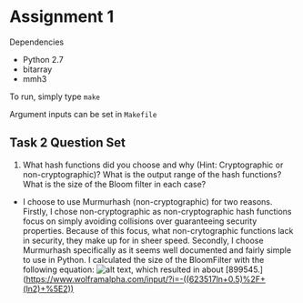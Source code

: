 # Assignment 1

Dependencies
 - Python 2.7
  - bitarray
  - mmh3

To run, simply type `make`

Argument inputs can be set in `Makefile`

## Task 2 Question Set

1. What hash functions did you choose and why (Hint: Cryptographic or non-cryptographic)? What is the output range of the hash functions? What is the size of the Bloom filter in each case?
  - I choose to use Murmurhash (non-cryptographic) for two reasons. Firstly, I chose non-cryptographic as non-cryptographic hash functions focus on simply avoiding collisions over guaranteeing security properties. Because of this focus, what non-crytographic functions lack in security, they make up for in sheer speed. Secondly, I choose Murmurhash specifically as it seems well documented and fairly simple to use in Python. I calculated the size of the BloomFilter with the following equation: ![alt text](https://wikimedia.org/api/rest_v1/media/math/render/svg/25b30f6928fac097a6e25aa7b7870a7722b7aea0 "BloomFilter Size Equation"), which resulted in about [899545.] (https://www.wolframalpha.com/input/?i=-((623517ln+0.5)%2F+(ln2)+%5E2))
